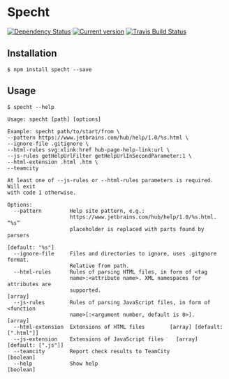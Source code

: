 Specht
======

[![Dependency Status](https://img.shields.io/david/princed/specht.svg?style=flat-square)](https://david-dm.org/princed/specht) [![Current version](https://img.shields.io/npm/v/specht.svg?style=flat-square)](https://www.npmjs.com/package/specht) [![Travis Build Status](https://img.shields.io/travis/princed/specht.svg?style=flat-square)](https://travis-ci.org/princed/specht)

## Installation

```
$ npm install specht --save
```

## Usage
```
$ specht --help

Usage: specht [path] [options]

Example: specht path/to/start/from \
--pattern https://www.jetbrains.com/hub/help/1.0/%s.html \
--ignore-file .gitignore \
--html-rules svg:xlink:href hub-page-help-link:url \
--js-rules getHelpUrlFilter getHelpUrlInSecondParameter:1 \
--html-extension .html .htm \
--teamcity

At least one of --js-rules or --html-rules parameters is required. Will exit
with code 1 otherwise.

Options:
  --pattern         Help site pattern, e.g.:
                    https://www.jetbrains.com/hub/help/1.0/%s.html. “%s”
                    placeholder is replaced with parts found by parsers
                                                                 [default: "%s"]
  --ignore-file     Files and directories to ignore, uses .gitgnore format.
                    Relative from path.
  --html-rules      Rules of parsing HTML files, in form of <tag
                    name>:<attribute name>. XML namespaces for attributes are
                    supported.                                           [array]
  --js-rules        Rules of parsing JavaScript files, in form of <function
                    name>[:<argument number, default is 0>].             [array]
  --html-extension  Extensions of HTML files        [array] [default: [".html"]]
  --js-extension    Extensions of JavaScript files    [array] [default: [".js"]]
  --teamcity        Report check results to TeamCity                   [boolean]
  --help            Show help                                          [boolean]
```

